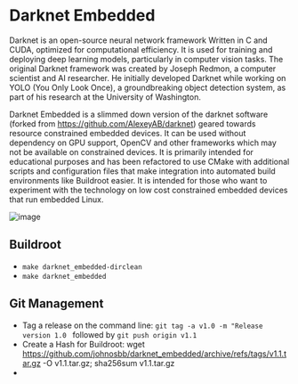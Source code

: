 # Darknet Embedded

Darknet is an open-source neural network framework Written in C and CUDA, optimized for computational efficiency. It is used for training and deploying deep learning models, particularly in computer vision tasks. The original Darknet framework was created by Joseph Redmon, a computer scientist and AI researcher. He initially developed Darknet while working on YOLO (You Only Look Once), a groundbreaking object detection system, as part of his research at the University of Washington.

Darknet Embedded is a slimmed down version of the darknet software (forked from https://github.com/AlexeyAB/darknet) geared towards resource constrained embedded devices. It can be used without dependency on GPU support, OpenCV and other frameworks which may not be available on constrained devices. It is primarily intended for educational purposes and has been refactored to use CMake with additional scripts and configuration files that make integration into automated build environments like Buildroot easier. It is intended for those who want to experiment with the technology on low cost constrained embedded devices that run embedded Linux.

![image](https://github.com/user-attachments/assets/e40d842b-38df-492a-8290-d5111e2a1074)

## Buildroot

- ```make darknet_embedded-dirclean```
- ```make darknet_embedded```

## Git Management

- Tag a release on the command line: ```git tag -a v1.0 -m "Release version 1.0 ``` followed by ```git push origin v1.1```
- Create a Hash for Buildroot: wget https://github.com/johnosbb/darknet_embedded/archive/refs/tags/v1.1.tar.gz -O v1.1.tar.gz; sha256sum v1.1.tar.gz
- 

